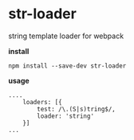# str-loader

string template loader for webpack

**install**

```
npm install --save-dev str-loader
```

**usage**

```
....
    loaders: [{
        test: /\.(S|s)tring$/,
        loader: 'string'
    }]
...

```
